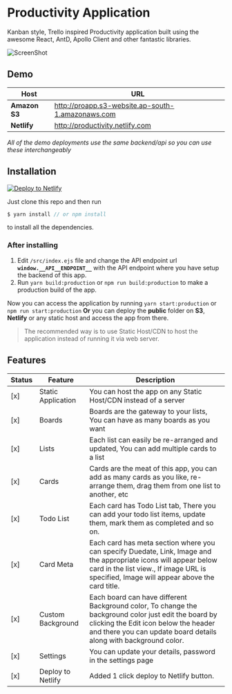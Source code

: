 # Productivity Application

Kanban style, Trello inspired Productivity application built using the awesome React, AntD, Apollo Client and other fantastic libraries.



![ScreenShot](https://s3.ap-south-1.amazonaws.com/productivityapp/screenshot.png?ref=1)


## Demo


Host | URL
------------ | -------------
**Amazon S3** | http://proapp.s3-website.ap-south-1.amazonaws.com
**Netlify** | http://productivity.netlify.com

*All of the demo deployments use the same backend/api so you can use these interchangeably*


## Installation

[![Deploy to Netlify](https://www.netlify.com/img/deploy/button.svg)](https://app.netlify.com/start/deploy?repository=https://github.com/dhruv-kumar-jha/productivity-frontend)


Just clone this repo and then run

```javascript
$ yarn install // or npm install
```

to install all the dependencies.


### After installing

1. Edit `/src/index.ejs` file and change the API endpoint url **`window.__API__ENDPOINT__`** with the API endpoint where you have setup the backend of this app.
2. Run `yarn build:production` or `npm run build:production` to make a production build of the app.

Now you can access the application by running `yarn start:production` or `npm run start:production`
**Or** you can deploy the **public** folder on **S3**, **Netlify** or any static host and access the app from there.

> The recommended way is to use Static Host/CDN to host the application instead of running it via web server.


## Features

Status | Feature | Description
------------ | ------------ | -------------
[x] | Static Application | You can host the app on any Static Host/CDN instead of a server
[x] | Boards | Boards are the gateway to your lists, You can have as many boards as you want
[x] | Lists | Each list can easily be re-arranged and updated, You can add multiple cards to a list
[x] | Cards | Cards are the meat of this app, you can add as many cards as you like, re-arrange them, drag them from one list to another, etc
[x] | Todo List | Each card has Todo List tab, There you can add your todo list items, update them, mark them as completed and so on.
[x] | Card Meta | Each card has meta section where you can specify Duedate, Link, Image and the appropriate icons will appear below card in the list view., If image URL is specified, Image will appear above the card title.
[x] | Custom Background | Each board can have different Background color, To change the background color just edit the board by clicking the Edit icon below the header and there you can update board details along with background color.
[x] | Settings | You can update your details, password in the settings page
[x] | Deploy to Netlify | Added 1 click deploy to Netlify button.


